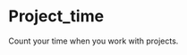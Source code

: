 Project_time
=========================================
Count your time when you work with projects.
